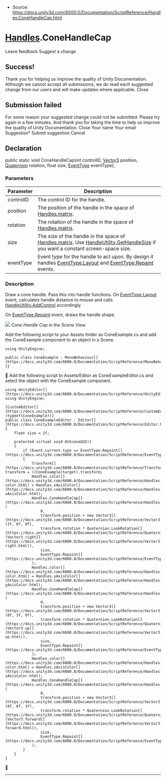* Source: https://docs.unity3d.com/6000.0/Documentation/ScriptReference/Handles.ConeHandleCap.html

#  [Handles](https://docs.unity3d.com/6000.0/Documentation/ScriptReference/Handles.html).ConeHandleCap
Leave feedback
Suggest a change
## Success!
Thank you for helping us improve the quality of Unity Documentation. Although we cannot accept all submissions, we do read each suggested change from our users and will make updates where applicable.
Close
## Submission failed
For some reason your suggested change could not be submitted. Please <a>try again</a> in a few minutes. And thank you for taking the time to help us improve the quality of Unity Documentation.
Close
Your name Your email Suggestion* Submit suggestion
Cancel
## Declaration
public static void ConeHandleCap(int controlID, [Vector3](https://docs.unity3d.com/6000.0/Documentation/ScriptReference/Vector3.html) position, [Quaternion](https://docs.unity3d.com/6000.0/Documentation/ScriptReference/Quaternion.html) rotation, float size, [EventType](https://docs.unity3d.com/6000.0/Documentation/ScriptReference/EventType.html) eventType); 
### Parameters
Parameter | Description  
---|---  
controlID | The control ID for the handle.  
position | The position of the handle in the space of [Handles.matrix](https://docs.unity3d.com/6000.0/Documentation/ScriptReference/Handles-matrix.html).  
rotation | The rotation of the handle in the space of [Handles.matrix](https://docs.unity3d.com/6000.0/Documentation/ScriptReference/Handles-matrix.html).  
size | The size of the handle in the space of [Handles.matrix](https://docs.unity3d.com/6000.0/Documentation/ScriptReference/Handles-matrix.html). Use [HandleUtility.GetHandleSize](https://docs.unity3d.com/6000.0/Documentation/ScriptReference/HandleUtility.GetHandleSize.html) if you want a constant screen-space size.  
eventType | Event type for the handle to act upon. By design it handles [EventType.Layout](https://docs.unity3d.com/6000.0/Documentation/ScriptReference/EventType.Layout.html) and [EventType.Repaint](https://docs.unity3d.com/6000.0/Documentation/ScriptReference/EventType.Repaint.html) events.  
### Description
Draw a cone handle. Pass this into handle functions.
On [EventType.Layout](https://docs.unity3d.com/6000.0/Documentation/ScriptReference/EventType.Layout.html) event, calculates handle distance to mouse and calls [HandleUtility.AddControl](https://docs.unity3d.com/6000.0/Documentation/ScriptReference/HandleUtility.AddControl.html) accordingly.  
  
On [EventType.Repaint](https://docs.unity3d.com/6000.0/Documentation/ScriptReference/EventType.Repaint.html) event, draws the handle shape.  
  
![](https://docs.unity3d.com/6000.0/Documentation/StaticFiles/ScriptRefImages/ConeCap.png) _Cone Handle Cap in the Scene View._  
  
Add the following script to your Assets folder as ConeExample.cs and add the ConeExample component to an object in a Scene.
```
using UnityEngine;  
  
public class ConeExample : MonoBehaviour[](https://docs.unity3d.com/6000.0/Documentation/ScriptReference/MonoBehaviour.html) {}

```

Add the following script to Assets/Editor as ConeExampleEditor.cs and select the object with the ConeExample component.
```
using UnityEditor[](https://docs.unity3d.com/6000.0/Documentation/ScriptReference/UnityEditor.html);
using UnityEngine;  
  
[CustomEditor[](https://docs.unity3d.com/6000.0/Documentation/ScriptReference/CustomEditor.html)(typeof(ConeExample))]
public class ConeExampleEditor : Editor[](https://docs.unity3d.com/6000.0/Documentation/ScriptReference/Editor.html)
{
    float size = 1f;  
  
    protected virtual void OnSceneGUI()
    {
        if (Event.current.type == EventType.Repaint[](https://docs.unity3d.com/6000.0/Documentation/ScriptReference/EventType.Repaint.html))
        {
            Transform[](https://docs.unity3d.com/6000.0/Documentation/ScriptReference/Transform.html) transform = ((ConeExample)target).transform;
            Handles.color[](https://docs.unity3d.com/6000.0/Documentation/ScriptReference/Handles-color.html) = Handles.xAxisColor[](https://docs.unity3d.com/6000.0/Documentation/ScriptReference/Handles-xAxisColor.html);
            Handles.ConeHandleCap[](https://docs.unity3d.com/6000.0/Documentation/ScriptReference/Handles.ConeHandleCap.html)(
                0,
                transform.position + new Vector3[](https://docs.unity3d.com/6000.0/Documentation/ScriptReference/Vector3.html)(3f, 0f, 0f),
                transform.rotation * Quaternion.LookRotation[](https://docs.unity3d.com/6000.0/Documentation/ScriptReference/Quaternion.LookRotation.html)(Vector3.right[](https://docs.unity3d.com/6000.0/Documentation/ScriptReference/Vector3-right.html)),
                size,
                EventType.Repaint[](https://docs.unity3d.com/6000.0/Documentation/ScriptReference/EventType.Repaint.html)
            );
            Handles.color[](https://docs.unity3d.com/6000.0/Documentation/ScriptReference/Handles-color.html) = Handles.yAxisColor[](https://docs.unity3d.com/6000.0/Documentation/ScriptReference/Handles-yAxisColor.html);
            Handles.ConeHandleCap[](https://docs.unity3d.com/6000.0/Documentation/ScriptReference/Handles.ConeHandleCap.html)(
                0,
                transform.position + new Vector3[](https://docs.unity3d.com/6000.0/Documentation/ScriptReference/Vector3.html)(0f, 3f, 0f),
                transform.rotation * Quaternion.LookRotation[](https://docs.unity3d.com/6000.0/Documentation/ScriptReference/Quaternion.LookRotation.html)(Vector3.up[](https://docs.unity3d.com/6000.0/Documentation/ScriptReference/Vector3-up.html)),
                size,
                EventType.Repaint[](https://docs.unity3d.com/6000.0/Documentation/ScriptReference/EventType.Repaint.html)
            );
            Handles.color[](https://docs.unity3d.com/6000.0/Documentation/ScriptReference/Handles-color.html) = Handles.zAxisColor[](https://docs.unity3d.com/6000.0/Documentation/ScriptReference/Handles-zAxisColor.html);
            Handles.ConeHandleCap[](https://docs.unity3d.com/6000.0/Documentation/ScriptReference/Handles.ConeHandleCap.html)(
                0,
                transform.position + new Vector3[](https://docs.unity3d.com/6000.0/Documentation/ScriptReference/Vector3.html)(0f, 0f, 3f),
                transform.rotation * Quaternion.LookRotation[](https://docs.unity3d.com/6000.0/Documentation/ScriptReference/Quaternion.LookRotation.html)(Vector3.forward[](https://docs.unity3d.com/6000.0/Documentation/ScriptReference/Vector3-forward.html)),
                size,
                EventType.Repaint[](https://docs.unity3d.com/6000.0/Documentation/ScriptReference/EventType.Repaint.html)
            );
        }
    }
}

```

* * *
